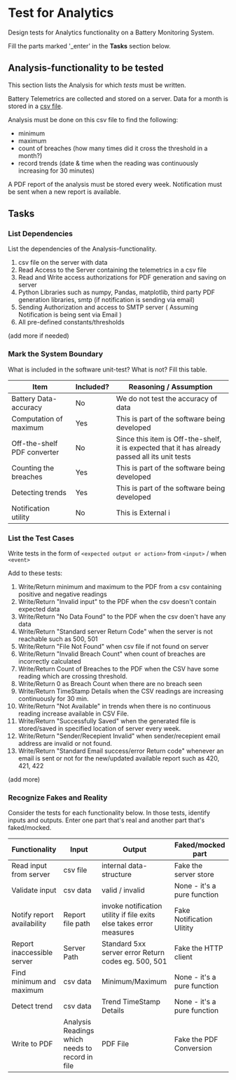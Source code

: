 # Test for Analytics

Design tests for Analytics functionality on a Battery Monitoring System.

Fill the parts marked '_enter' in the **Tasks** section below.

## Analysis-functionality to be tested

This section lists the Analysis for which _tests_ must be written.

Battery Telemetrics are collected and stored on a server.
Data for a month is stored in a [csv file](https://en.wikipedia.org/wiki/Comma-separated_values).

Analysis must be done on this csv file to find the following:
- minimum
- maximum
- count of breaches (how many times did it cross the threshold in a month?)
- record trends (date & time when the reading was continuously increasing for 30 minutes)

A PDF report of the analysis must be stored every week.
Notification must be sent when a new report is available.

## Tasks

### List Dependencies

List the dependencies of the Analysis-functionality.

1. csv file on the server with data
2. Read Access to the Server containing the telemetrics in a csv file
3. Read and Write access authorizations for PDF generation and saving on server 
4. Python Libraries such as numpy, Pandas, matplotlib, third party PDF generation libraries, smtp (if notification is sending via email)
5. Sending Authorization and access to SMTP server ( Assuming Notification is being sent via Email )
6. All pre-defined constants/thresholds

(add more if needed)

### Mark the System Boundary

What is included in the software unit-test? What is not? Fill this table.

| Item                      | Included?     | Reasoning / Assumption
|---------------------------|---------------|---
Battery Data-accuracy       | No            | We do not test the accuracy of data
Computation of maximum      | Yes           | This is part of the software being developed
Off-the-shelf PDF converter | No            | Since this item is Off-the-shelf, it is expected that it has already passed all its unit tests 
Counting the breaches       | Yes           | This is part of the software being developed
Detecting trends            | Yes           | This is part of the software being developed
Notification utility        | No            | This is External i

### List the Test Cases

Write tests in the form of `<expected output or action>` from `<input>` / when `<event>`

Add to these tests:

1. Write/Return minimum and maximum to the PDF from a csv containing positive and negative readings
2. Write/Return "Invalid input" to the PDF when the csv doesn't contain expected data
3. Write/Return "No Data Found" to the PDF when the csv doen't have any data
4. Write/Return "Standard server Return Code" when the server is not reachable such as 500, 501
5. Write/Return "File Not Found" when csv file if not found on server
6. Write/Return "Invalid Breach Count" when count of breaches are incorrectly calculated
7. Write/Return Count of Breaches to the PDF when the CSV have some reading which are crossing threshold.
8. Write/Return 0 as Breach Count when there are no breach seen
9. Write/Return TimeStamp Details when the CSV readings are increasing continuously for 30 min.
10. Write/Return "Not Available" in trends when there is no continuous reading increase available in CSV File.
11. Write/Return "Successfully Saved" when the generated file is stored/saved in specified location of server every week.
12. Write/Return "Sender/Recepient Invalid" when sender/recepient email address are invalid or not found. 
13. Write/Return "Standard Email success/error Return code" whenever an email is sent or not for the new/updated available report such as 420, 421, 422

(add more)

### Recognize Fakes and Reality

Consider the tests for each functionality below.
In those tests, identify inputs and outputs.
Enter one part that's real and another part that's faked/mocked.

| Functionality            | Input        | Output                      | Faked/mocked part
|--------------------------|--------------|-----------------------------|---
Read input from server     | csv file     | internal data-structure     | Fake the server store
Validate input             | csv data     | valid / invalid             | None - it's a pure function
Notify report availability | Report file path | invoke notification utility if file exits else takes error measures               | Fake Notification Ulitity
Report inaccessible server | Server Path  | Standard 5xx server error Return codes eg. 500, 501                    | Fake the HTTP client
Find minimum and maximum   | csv data     | Minimum/Maximum             | None - it's a pure function
Detect trend               | csv data     | Trend TimeStamp Details     | None - it's a pure function
Write to PDF               | Analysis Readings which needs to record in file     | PDF File                    | Fake the PDF Conversion
